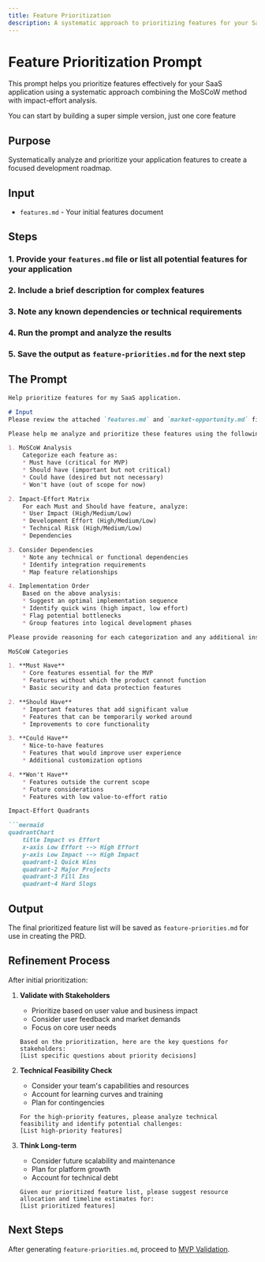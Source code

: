 ```yaml
---
title: Feature Prioritization
description: A systematic approach to prioritizing features for your SaaS application
---
```


# Feature Prioritization Prompt

This prompt helps you prioritize features effectively for your SaaS application using a systematic approach combining the MoSCoW method with impact-effort analysis.

You can start by building a super simple version, just one core feature

## Purpose
Systematically analyze and prioritize your application features to create a focused development roadmap.

## Input
- `features.md` - Your initial features document

## Steps

### 1. Provide your `features.md` file or list all potential features for your application
### 2. Include a brief description for complex features
### 3. Note any known dependencies or technical requirements
### 4. Run the prompt and analyze the results
### 5. Save the output as `feature-priorities.md` for the next step

## The Prompt

```md
Help prioritize features for my SaaS application. 

# Input
Please review the attached `features.md` and `market-opportunity.md` files.

Please help me analyze and prioritize these features using the following framework:

1. MoSCoW Analysis
    Categorize each feature as:
    * Must have (critical for MVP)
    * Should have (important but not critical)
    * Could have (desired but not necessary)
    * Won't have (out of scope for now)

2. Impact-Effort Matrix
    For each Must and Should have feature, analyze:
    * User Impact (High/Medium/Low)
    * Development Effort (High/Medium/Low)
    * Technical Risk (High/Medium/Low)
    * Dependencies

3. Consider Dependencies
    * Note any technical or functional dependencies
    * Identify integration requirements
    * Map feature relationships

4. Implementation Order
    Based on the above analysis:
    * Suggest an optimal implementation sequence
    * Identify quick wins (high impact, low effort)
    * Flag potential bottlenecks
    * Group features into logical development phases

Please provide reasoning for each categorization and any additional insights about feature dependencies or technical considerations.

MoSCoW Categories

1. **Must Have**
    * Core features essential for the MVP
    * Features without which the product cannot function
    * Basic security and data protection features

2. **Should Have**
    * Important features that add significant value
    * Features that can be temporarily worked around
    * Improvements to core functionality

3. **Could Have**
    * Nice-to-have features
    * Features that would improve user experience
    * Additional customization options

4. **Won't Have**
    * Features outside the current scope
    * Future considerations
    * Features with low value-to-effort ratio

Impact-Effort Quadrants

```mermaid
quadrantChart
    title Impact vs Effort
    x-axis Low Effort --> High Effort
    y-axis Low Impact --> High Impact
    quadrant-1 Quick Wins
    quadrant-2 Major Projects
    quadrant-3 Fill Ins
    quadrant-4 Hard Slogs

```

## Output
The final prioritized feature list will be saved as `feature-priorities.md` for use in creating the PRD.

## Refinement Process

After initial prioritization:

1. **Validate with Stakeholders**
    * Prioritize based on user value and business impact
    * Consider user feedback and market demands
    * Focus on core user needs

    ```prompt
    Based on the prioritization, here are the key questions for stakeholders:
    [List specific questions about priority decisions]
    ```

2. **Technical Feasibility Check**

    * Consider your team's capabilities and resources
    * Account for learning curves and training
    * Plan for contingencies 

    ```prompt
    For the high-priority features, please analyze technical feasibility and identify potential challenges:
    [List high-priority features]
    ```

1. **Think Long-term**

    * Consider future scalability and maintenance
    * Plan for platform growth
    * Account for technical debt

    ```prompt
    Given our prioritized feature list, please suggest resource allocation and timeline estimates for:
    [List prioritized features]
    ```


## Next Steps
After generating `feature-priorities.md`, proceed to [MVP Validation](./mvp-validation.md).